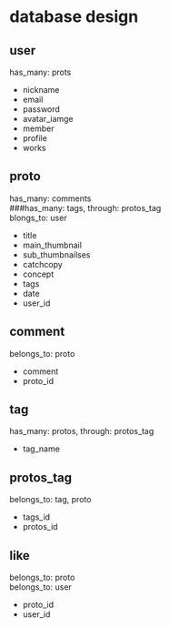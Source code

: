 # database design

## user
 has_many: prots
   * nickname
   * email
   * password
   * avatar_iamge
   * member
   * profile
   * works

## proto
has_many: comments <br />
###has_many: tags, through: protos_tag <br />
blongs_to: user
  * title
  * main_thumbnail
  * sub_thumbnailses
  * catchcopy
  * concept
  * tags
  * date
  * user_id

## comment
belongs_to: proto
  * comment
  * proto_id

## tag
has_many: protos, through: protos_tag
  * tag_name

## protos_tag
belongs_to: tag, proto
  * tags_id
  * protos_id

## like
belongs_to: proto <br />
belongs_to: user
  * proto_id
  * user_id


